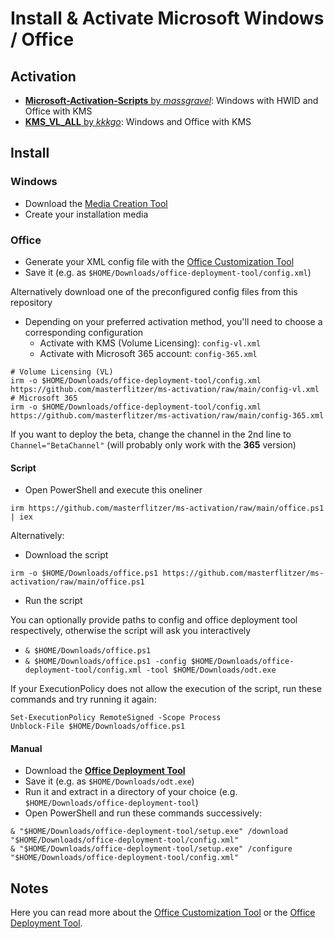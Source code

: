# Install & Activate Microsoft Windows / Office

## Activation

- [**Microsoft-Activation-Scripts** by _massgravel_](https://github.com/massgravel/Microsoft-Activation-Scripts.git): Windows with HWID and Office with KMS
- [**KMS_VL_ALL** by _kkkgo_](https://github.com/kkkgo/KMS_VL_ALL.git): Windows and Office with KMS

## Install

### Windows

- Download the [Media Creation Tool](https://microsoft.com/software-download)
- Create your installation media

### Office

- Generate your XML config file with the [Office Customization Tool](https://config.office.com/deploymentsettings)
- Save it (e.g. as `$HOME/Downloads/office-deployment-tool/config.xml`)

Alternatively download one of the preconfigured config files from this repository

- Depending on your preferred activation method, you'll need to choose a corresponding configuration
  - Activate with KMS (Volume Licensing): `config-vl.xml`
  - Activate with Microsoft 365 account: `config-365.xml`

```pwsh
# Volume Licensing (VL)
irm -o $HOME/Downloads/office-deployment-tool/config.xml https://github.com/masterflitzer/ms-activation/raw/main/config-vl.xml
# Microsoft 365
irm -o $HOME/Downloads/office-deployment-tool/config.xml https://github.com/masterflitzer/ms-activation/raw/main/config-365.xml
```

If you want to deploy the beta, change the channel in the 2nd line to `Channel="BetaChannel"` (will probably only work with the **365** version)

#### Script

- Open PowerShell and execute this oneliner

```pwsh
irm https://github.com/masterflitzer/ms-activation/raw/main/office.ps1 | iex
```

Alternatively:

- Download the script

```pwsh
irm -o $HOME/Downloads/office.ps1 https://github.com/masterflitzer/ms-activation/raw/main/office.ps1
```

- Run the script

You can optionally provide paths to config and office deployment tool respectively, otherwise the script will ask you interactively

- `& $HOME/Downloads/office.ps1`
- `& $HOME/Downloads/office.ps1 -config $HOME/Downloads/office-deployment-tool/config.xml -tool $HOME/Downloads/odt.exe`

If your ExecutionPolicy does not allow the execution of the script, run these commands and try running it again:

```pwsh
Set-ExecutionPolicy RemoteSigned -Scope Process
Unblock-File $HOME/Downloads/office.ps1
```

#### Manual

- Download the [**Office Deployment Tool**](https://microsoft.com/download/confirmation.aspx?id=49117)
- Save it (e.g. as `$HOME/Downloads/odt.exe`)
- Run it and extract in a directory of your choice (e.g. `$HOME/Downloads/office-deployment-tool`)
- Open PowerShell and run these commands successively:

```pwsh
& "$HOME/Downloads/office-deployment-tool/setup.exe" /download "$HOME/Downloads/office-deployment-tool/config.xml"
& "$HOME/Downloads/office-deployment-tool/setup.exe" /configure "$HOME/Downloads/office-deployment-tool/config.xml"
```

## Notes

Here you can read more about the [Office Customization Tool](https://docs.microsoft.com/deployoffice/overview-of-the-office-customization-tool-for-click-to-run) or the [Office Deployment Tool](https://docs.microsoft.com/deployoffice/overview-office-deployment-tool).
